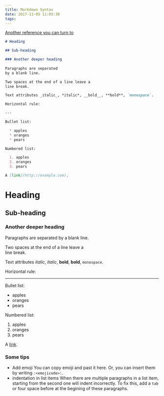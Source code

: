 ```yaml
---
title: Markdown Syntax
date: 2017-11-05 11:03:30
tags:
---
```


[Another reference you can turn to](https://github.com/adam-p/markdown-here/wiki/Markdown-Cheatsheet)

```markdown
# Heading

## Sub-heading

### Another deeper heading
 
Paragraphs are separated
by a blank line.

Two spaces at the end of a line leave a  
line break.

Text attributes _italic_, *italic*, __bold__, **bold**, `monospace`.

Horizontal rule:

---

Bullet list:

  * apples
  * oranges
  * pears

Numbered list:

  1. apples
  2. oranges
  3. pears

A [link](http://example.com).
```
# Heading

## Sub-heading

### Another deeper heading
 
Paragraphs are separated by a blank line.

Two spaces at the end of a line leave a  
line break.

Text attributes _italic_, *italic*, __bold__, **bold**, `monospace`.

Horizontal rule:

---

Bullet list:

  * apples
  * oranges
  * pears

Numbered list:

  1. apples
  2. oranges
  3. pears

A [link](http://example.com).

### Some tips
- Add emoji
  You can copy emoji and past it here. Or, you can insert them by writing `:<emojicode>:`.
- indentation in list items
  When there are multiple paragraphs in a list item, starting from the second one will indent incorrectly. To fix this, add a `tab` or four space before at the begining of these paragraphs.